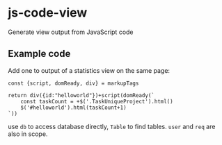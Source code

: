 # js-code-view

Generate view output from JavaScript code

## Example code

Add one to output of a statistics view on the same page:

```
const {script, domReady, div} = markupTags

return div({id:"helloworld"})+script(domReady(`
    const taskCount = +$('.TaskUniqueProject').html()
	$('#helloworld').html(taskCount+1)
`))
```

use `db` to access database directly, `Table` to find tables. `user` and `req` are also in scope.
